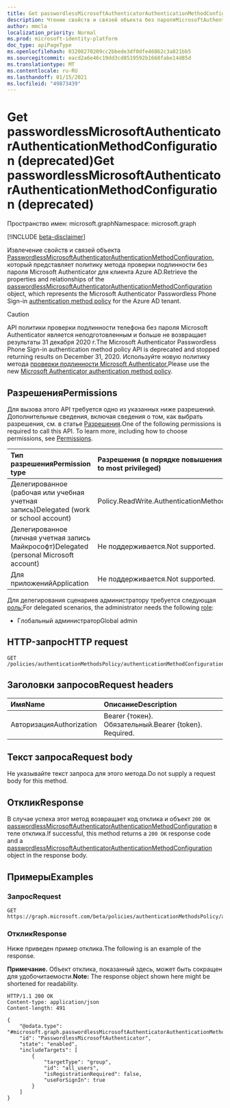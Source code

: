 ```yaml
---
title: Get passwordlessMicrosoftAuthenticatorAuthenticationMethodConfiguration
description: Чтение свойств и связей объекта без пароляMicrosoftAuthenticatorAuthenticationMethodConfiguration.
author: mmcla
localization_priority: Normal
ms.prod: microsoft-identity-platform
doc_type: apiPageType
ms.openlocfilehash: 03208270209cc2bbede3df0dfe46862c3a821bb5
ms.sourcegitcommit: eacd2a6e46c19dd3cd8519592b1668fabe14d85d
ms.translationtype: MT
ms.contentlocale: ru-RU
ms.lasthandoff: 01/15/2021
ms.locfileid: "49873439"
---
```

# <a name="get-passwordlessmicrosoftauthenticatorauthenticationmethodconfiguration-deprecated"></a><span data-ttu-id="795b3-103">Get passwordlessMicrosoftAuthenticatorAuthenticationMethodConfiguration (deprecated)</span><span class="sxs-lookup"><span data-stu-id="795b3-103">Get passwordlessMicrosoftAuthenticatorAuthenticationMethodConfiguration (deprecated)</span></span>
<span data-ttu-id="795b3-104">Пространство имен: microsoft.graph</span><span class="sxs-lookup"><span data-stu-id="795b3-104">Namespace: microsoft.graph</span></span>

[!INCLUDE [beta-disclaimer](../../includes/beta-disclaimer.md)]

<span data-ttu-id="795b3-105">Извлечение свойств и связей объекта [PasswordlessMicrosoftAuthenticatorAuthenticationMethodConfiguration,](../resources/passwordlessmicrosoftauthenticatorauthenticationmethodconfiguration.md) который представляет политику метода [](../resources/authenticationmethodspolicies-overview.md) проверки подлинности без пароля Microsoft Authenticator для клиента Azure AD.</span><span class="sxs-lookup"><span data-stu-id="795b3-105">Retrieve the properties and relationships of the [passwordlessMicrosoftAuthenticatorAuthenticationMethodConfiguration](../resources/passwordlessmicrosoftauthenticatorauthenticationmethodconfiguration.md) object, which represents the Microsoft Authenticator Passwordless Phone Sign-in [authentication method policy](../resources/authenticationmethodspolicies-overview.md) for the Azure AD tenant.</span></span>

> [!CAUTION]
> <span data-ttu-id="795b3-106">API политики проверки подлинности телефона без пароля Microsoft Authenticator является неподготовленным и больше не возвращает результаты 31 декабря 2020 г.</span><span class="sxs-lookup"><span data-stu-id="795b3-106">The Microsoft Authenticator Passwordless Phone Sign-in authentication method policy API is deprecated and stopped returning results on December 31, 2020.</span></span> <span data-ttu-id="795b3-107">Используйте новую политику метода [проверки подлинности Microsoft Authenticator.](../resources/microsoftAuthenticatorAuthenticationMethodConfiguration.md)</span><span class="sxs-lookup"><span data-stu-id="795b3-107">Please use the new [Microsoft Authenticator authentication method policy](../resources/microsoftAuthenticatorAuthenticationMethodConfiguration.md).</span></span>

## <a name="permissions"></a><span data-ttu-id="795b3-108">Разрешения</span><span class="sxs-lookup"><span data-stu-id="795b3-108">Permissions</span></span>
<span data-ttu-id="795b3-p102">Для вызова этого API требуется одно из указанных ниже разрешений. Дополнительные сведения, включая сведения о том, как выбрать разрешения, см. в статье [Разрешения](/graph/permissions-reference).</span><span class="sxs-lookup"><span data-stu-id="795b3-p102">One of the following permissions is required to call this API. To learn more, including how to choose permissions, see [Permissions](/graph/permissions-reference).</span></span>

|<span data-ttu-id="795b3-111">Тип разрешения</span><span class="sxs-lookup"><span data-stu-id="795b3-111">Permission type</span></span>|<span data-ttu-id="795b3-112">Разрешения (в порядке повышения привилегий)</span><span class="sxs-lookup"><span data-stu-id="795b3-112">Permissions (from least to most privileged)</span></span>|
|:---|:---|
|<span data-ttu-id="795b3-113">Делегированное (рабочая или учебная учетная запись)</span><span class="sxs-lookup"><span data-stu-id="795b3-113">Delegated (work or school account)</span></span>|<span data-ttu-id="795b3-114">Policy.ReadWrite.AuthenticationMethod</span><span class="sxs-lookup"><span data-stu-id="795b3-114">Policy.ReadWrite.AuthenticationMethod</span></span>|
|<span data-ttu-id="795b3-115">Делегированное (личная учетная запись Майкрософт)</span><span class="sxs-lookup"><span data-stu-id="795b3-115">Delegated (personal Microsoft account)</span></span>|<span data-ttu-id="795b3-116">Не поддерживается.</span><span class="sxs-lookup"><span data-stu-id="795b3-116">Not supported.</span></span>|
|<span data-ttu-id="795b3-117">Для приложений</span><span class="sxs-lookup"><span data-stu-id="795b3-117">Application</span></span>|<span data-ttu-id="795b3-118">Не поддерживается.</span><span class="sxs-lookup"><span data-stu-id="795b3-118">Not supported.</span></span>|

<span data-ttu-id="795b3-119">Для делегирования сценариев администратору требуется следующая [роль:](/azure/active-directory/users-groups-roles/directory-assign-admin-roles#available-roles)</span><span class="sxs-lookup"><span data-stu-id="795b3-119">For delegated scenarios, the administrator needs the following [role](/azure/active-directory/users-groups-roles/directory-assign-admin-roles#available-roles):</span></span>

* <span data-ttu-id="795b3-120">Глобальный администратор</span><span class="sxs-lookup"><span data-stu-id="795b3-120">Global admin</span></span>


## <a name="http-request"></a><span data-ttu-id="795b3-121">HTTP-запрос</span><span class="sxs-lookup"><span data-stu-id="795b3-121">HTTP request</span></span>

<!-- {
  "blockType": "ignored"
}
-->
``` http
GET /policies/authenticationMethodsPolicy/authenticationMethodConfigurations/passwordlessMicrosoftAuthenticator
```

## <a name="request-headers"></a><span data-ttu-id="795b3-122">Заголовки запросов</span><span class="sxs-lookup"><span data-stu-id="795b3-122">Request headers</span></span>
|<span data-ttu-id="795b3-123">Имя</span><span class="sxs-lookup"><span data-stu-id="795b3-123">Name</span></span>|<span data-ttu-id="795b3-124">Описание</span><span class="sxs-lookup"><span data-stu-id="795b3-124">Description</span></span>|
|:---|:---|
|<span data-ttu-id="795b3-125">Авторизация</span><span class="sxs-lookup"><span data-stu-id="795b3-125">Authorization</span></span>|<span data-ttu-id="795b3-p103">Bearer {токен}. Обязательный.</span><span class="sxs-lookup"><span data-stu-id="795b3-p103">Bearer {token}. Required.</span></span>|

## <a name="request-body"></a><span data-ttu-id="795b3-128">Текст запроса</span><span class="sxs-lookup"><span data-stu-id="795b3-128">Request body</span></span>
<span data-ttu-id="795b3-129">Не указывайте текст запроса для этого метода.</span><span class="sxs-lookup"><span data-stu-id="795b3-129">Do not supply a request body for this method.</span></span>

## <a name="response"></a><span data-ttu-id="795b3-130">Отклик</span><span class="sxs-lookup"><span data-stu-id="795b3-130">Response</span></span>

<span data-ttu-id="795b3-131">В случае успеха этот метод возвращает код отклика и объект `200 OK` [passwordlessMicrosoftAuthenticatorAuthenticationMethodConfiguration](../resources/passwordlessmicrosoftauthenticatorauthenticationmethodconfiguration.md) в теле отклика.</span><span class="sxs-lookup"><span data-stu-id="795b3-131">If successful, this method returns a `200 OK` response code and a [passwordlessMicrosoftAuthenticatorAuthenticationMethodConfiguration](../resources/passwordlessmicrosoftauthenticatorauthenticationmethodconfiguration.md) object in the response body.</span></span>

## <a name="examples"></a><span data-ttu-id="795b3-132">Примеры</span><span class="sxs-lookup"><span data-stu-id="795b3-132">Examples</span></span>

### <a name="request"></a><span data-ttu-id="795b3-133">Запрос</span><span class="sxs-lookup"><span data-stu-id="795b3-133">Request</span></span>
<!-- {
  "blockType": "request",
  "name": "get_passwordlessmicrosoftauthenticatorauthenticationmethodconfiguration"
}
-->
``` http
GET https://graph.microsoft.com/beta/policies/authenticationMethodsPolicy/authenticationMethodConfigurations/passwordlessMicrosoftAuthenticator
```


### <a name="response"></a><span data-ttu-id="795b3-134">Отклик</span><span class="sxs-lookup"><span data-stu-id="795b3-134">Response</span></span>
<span data-ttu-id="795b3-135">Ниже приведен пример отклика.</span><span class="sxs-lookup"><span data-stu-id="795b3-135">The following is an example of the response.</span></span>

<span data-ttu-id="795b3-136">**Примечание.** Объект отклика, показанный здесь, может быть сокращен для удобочитаемости.</span><span class="sxs-lookup"><span data-stu-id="795b3-136">**Note:** The response object shown here might be shortened for readability.</span></span>
<!-- {
  "blockType": "response",
  "truncated": true,
  "@odata.type": "microsoft.graph.passwordlessMicrosoftAuthenticatorAuthenticationMethodConfiguration"
}
-->
``` http
HTTP/1.1 200 OK
Content-type: application/json
Content-length: 491

{
    "@odata.type": "#microsoft.graph.passwordlessMicrosoftAuthenticatorAuthenticationMethodConfiguration",
    "id": "PasswordlessMicrosoftAuthenticator",
    "state": "enabled",
    "includeTargets": [
        {
            "targetType": "group",
            "id": "all_users",
            "isRegistrationRequired": false,
            "useForSignIn": true
        }
    ]
}
```

